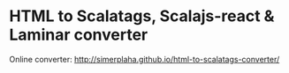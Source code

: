 # HTML to Scalatags, Scalajs-react & Laminar converter

Online converter: http://simerplaha.github.io/html-to-scalatags-converter/
